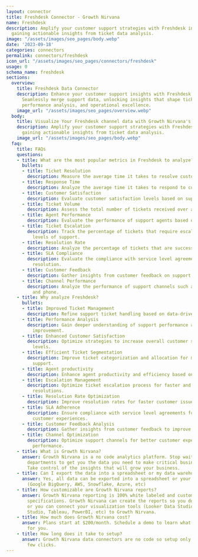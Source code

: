 ```yaml
---
layout: connector
title: Freshdesk Connector - Growth Nirvana
name: Freshdesk
description: Amplify your customer support strategies with Freshdesk integration,
  gaining actionable insights from ticket data analysis.
image: "/assets/images/seo_pages/body.webp"
date: '2023-09-18'
categories: connectors
permalink: connectors/freshdesk
icon_url: "/assets/images/seo_pages/connectors/freshdesk"
usage: 0
schema_name: freshdesk
sections:
  overview:
    title: Freshdesk Data Connector
    description: Enhance your customer support insights with Freshdesk integration.
      Seamlessly merge support data, unlocking insights that shape ticket management,
      performance analysis, and operational excellence.
    image_url: "/assets/images/seo_pages/overview.webp"
  body:
    title: Visualize Your Freshdesk channel data with Growth Nirvana's Freshdesk Connector
    description: Amplify your customer support strategies with Freshdesk integration,
      gaining actionable insights from ticket data analysis.
    image_url: "/assets/images/seo_pages/body.webp"
  faq:
    title: FAQs
    questions:
    - title: What are the most popular metrics in Freshdesk to analyze?
      bullets:
      - title: Ticket Resolution
        description: Measure the average time it takes to resolve customer tickets.
      - title: Response Time
        description: Analyze the average time it takes to respond to customer tickets.
      - title: Customer Satisfaction
        description: Evaluate customer satisfaction levels based on support interactions.
      - title: Ticket Volume
        description: Assess the total number of tickets received over a given period.
      - title: Agent Performance
        description: Evaluate the performance of support agents based on key metrics.
      - title: Ticket Escalation
        description: Track the percentage of tickets that require escalation to higher
          levels of support.
      - title: Resolution Rate
        description: Analyze the percentage of tickets that are successfully resolved.
      - title: SLA Compliance
        description: Evaluate the compliance with service level agreements for ticket
          resolution.
      - title: Customer Feedback
        description: Gather insights from customer feedback on support experiences.
      - title: Channel Performance
        description: Analyze the performance of support channels such as email, chat,
          and phone.
    - title: Why analyze Freshdesk?
      bullets:
      - title: Improved Ticket Management
        description: Refine support ticket handling based on data-driven insights.
      - title: Performance Analysis
        description: Gain deeper understanding of support performance and areas for
          improvement.
      - title: Enhanced Customer Satisfaction
        description: Optimize strategies to increase overall customer satisfaction
          levels.
      - title: Efficient Ticket Segmentation
        description: Improve ticket categorization and allocation for more effective
          support.
      - title: Agent productivity
        description: Enhance agent productivity and efficiency based on key metrics.
      - title: Escalation Management
        description: Optimize ticket escalation process for faster and more accurate
          resolutions.
      - title: Resolution Rate Optimization
        description: Improve resolution rates for faster customer issue resolution.
      - title: SLA Adherence
        description: Ensure compliance with service level agreements for improved
          customer experiences.
      - title: Customer Feedback Analysis
        description: Gather insights from customer feedback to improve support processes.
      - title: Channel Optimization
        description: Optimize support channels for better customer experiences and
          performance.
    - title: What is Growth Nirvana?
      answer: Growth Nirvana is a no code analytics platform. Stop waiting for other
        departments to get you the data you need to make critical business decisions.
        Take control of the insights that will grow your business.
    - title: Can I export the data into a spreadsheet or my data warehouse?
      answer: Yes, all data can be exported into a spreadsheet or your data warehouse
        (Google BigQuery, AWS, Snowflake, Azure, etc)
    - title: How customizable are Growth Nirvana reports?
      answer: Growth Nirvana reporting is 100% white labeled and customized to your
        specifications. Growth Nirvana can create the reports so you don’t have to
        or you can connect your visualization tools (Looker Data Studio/Google Data
        Studio, Tableau, PowerBI, etc) to Growth Nirvana.
    - title: How much does Growth Nirvana cost?
      answer: Plans start at $200/month. Schedule a demo to learn what plan is best
        for you.
    - title: How long does it take to setup?
      answer: Growth Nirvana data connectors are no code so setup only requires a
        few clicks.
---
```

